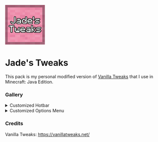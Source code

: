 ![resource pack icon](https://raw.githubusercontent.com/jadelily18/jades-tweaks/master/pack.png)

# Jade's Tweaks

This pack is my personal modified version of [Vanilla Tweaks](https://vanillatweaks.net/) that I use in Minecraft: Java Edition.

### Gallery

<details>
<summary>Customized Hotbar</summary>
![hotbar image](https://raw.githubusercontent.com/jadelily18/jades-tweaks/master/images/hotbar%20screenshot.png)
</details>
<details>
<summary>Customized Options Menu</summary>
![options image](https://raw.githubusercontent.com/jadelily18/jades-tweaks/master/images/options%20gui%20screenshot.png)
</details>



### Credits

Vanilla Tweaks: <https://vanillatweaks.net/>
